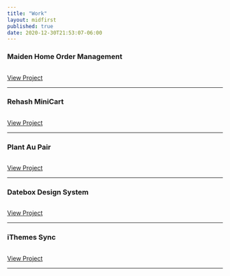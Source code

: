 ```yaml
---
title: "Work"
layout: midfirst
published: true
date: 2020-12-30T21:53:07-06:00
---
```


### Maiden Home Order Management

<img data-src="{{ site.url }}{{site.baseurl}}/assets/img/maiden-home-2.png?ver={{site.version}}" />

[View Project](/midfirst/work/maiden-home)

---

### Rehash MiniCart

<img data-src="{{ site.url }}{{site.baseurl}}/assets/img/minicart-1-ugmonk.png?ver={{site.version}}" />

[View Project](/midfirst/work/minicart)


---

### Plant Au Pair

<img data-src="{{ site.url }}{{site.baseurl}}/assets/img/plant-au-pair-1.jpg?ver={{site.version}}" />

[View Project](/midfirst/work/plant-au-pair)

---


### Datebox Design System

<img data-src="{{ site.url }}{{site.baseurl}}/assets/img/datebox-3.gif?ver={{site.version}}" />

[View Project](/midfirst/work/datebox)

---

### iThemes Sync

<img data-src="{{ site.url }}{{site.baseurl}}/assets/img/sync-2.jpg?ver={{site.version}}" />

[View Project](/midfirst/work/ithemes-sync)

---
